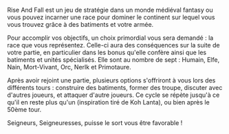 Rise And Fall est un jeu de stratégie dans un monde médiéval fantasy ou vous pouvez incarner une race pour dominer le continent sur lequel vous vous trouvez grâce à des batiments et votre armée.

Pour accomplir vos objectifs, un choix primordial vous sera demandé : la race que vous représentez.
Celle-ci aura des conséquences sur la suite de votre partie, en particulier dans les bonus qu'elle confère ainsi que les batiments et unités spécialisés. Elle sont au nombre de sept : Humain, Elfe, Nain, Mort-Vivant, Orc, Nerlk et Primotaure.

Après avoir rejoint une partie, plusieurs options s'offriront à vous lors des différents tours : construire des batiments, former des troupe, discuter avec d'autres joueurs, et attaquer d'autre joueurs. Ce cycle se répète jusqu'à ce qu'il en reste plus qu'un (inspiration tiré de Koh Lanta), ou bien après le 50ème tour. 

Seigneurs, Seigneuresses, puisse le sort vous être favorable !